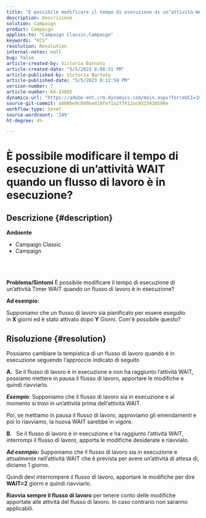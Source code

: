 ```yaml
---
title: "È possibile modificare il tempo di esecuzione di un’attività WAIT quando un flusso di lavoro è in esecuzione?"
description: Descrizione
solution: Campaign
product: Campaign
applies-to: "Campaign Classic,Campaign"
keywords: “KCS”
resolution: Resolution
internal-notes: null
bug: false
article-created-by: Victoria Barnato
article-created-date: "5/5/2023 8:08:51 PM"
article-published-by: Victoria Barnato
article-published-date: "5/5/2023 8:12:50 PM"
version-number: 7
article-number: KA-15085
dynamics-url: "https://adobe-ent.crm.dynamics.com/main.aspx?forceUCI=1&pagetype=entityrecord&etn=knowledgearticle&id=f349aea0-80eb-ed11-a7c6-6045bd0065f9"
source-git-commit: a800be9c089bed10fef1a2f7412ac9323420598e
workflow-type: tm+mt
source-wordcount: '249'
ht-degree: 4%

---
```


# È possibile modificare il tempo di esecuzione di un’attività WAIT quando un flusso di lavoro è in esecuzione?

## Descrizione {#description}

<b>Ambiente</b>
- Campaign Classic
- Campaign

<br> <br><br><b>Problema/Sintomi</b>
È possibile modificare il tempo di esecuzione di un’attività Timer WAIT quando un flusso di lavoro è in esecuzione?

<b>Ad esempio:</b>

Supponiamo che un flusso di lavoro sia pianificato per essere eseguito in <b>X </b>giorni ed è stato attivato dopo <b>Y</b> Giorni. Com&#39;è possibile questo?


## Risoluzione {#resolution}


Possiamo cambiare la tempistica di un flusso di lavoro quando è in esecuzione seguendo l’approccio indicato di seguito

<b>A.</b>  Se il flusso di lavoro è in esecuzione e non ha raggiunto l’attività WAIT, possiamo mettere in pausa il flusso di lavoro, apportare le modifiche e quindi riavviarlo.

<b>*Esempio</b>*: Supponiamo che il flusso di lavoro sia in esecuzione e al momento si trovi in un’attività prima dell’attività WAIT.

Poi, se mettiamo in pausa il flusso di lavoro, approviamo gli emendamenti e poi lo riavviamo, la nuova WAIT sarebbe in vigore.

<b>B.</b>   Se il flusso di lavoro è in esecuzione e ha raggiunto l’attività WAIT, interrompi il flusso di lavoro, apporta le modifiche desiderate e riavvialo.

<b>*Ad esempio:</b>* Supponiamo che il flusso di lavoro sia in esecuzione e attualmente nell’attività WAIT che è prevista per avere un’attività di attesa di, diciamo 1 giorno.

Quindi devi interrompere il flusso di lavoro, apportare le modifiche per dire <b>WAIT=2</b> giorni e quindi riavviarlo.

<b>Riavvia sempre il flusso di lavoro</b> per tenere conto delle modifiche apportate alle attività del flusso di lavoro. In caso contrario non saranno applicabili.

